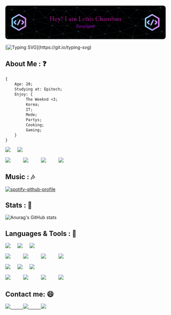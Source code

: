 ![Header](./img/github-header-image.png)

[![Typing SVG](https://readme-typing-svg.herokuapp.com/?lines=Welcome+to+my+Github+Profile+!)](https://git.io/typing-svg)

## About Me : :question:
```
{
    Age: 20;
    Studying at: Epitech;
    Enjoy: {
         The Weeknd <3;
         Korea;
         IT;
         Mode;
         Partys;
         Cooking;
         Gaming;
    }
}
```

<img src="https://img.shields.io/badge/Twitch-9146FF?style=for-the-badge&logo=twitch&logoColor=white"/> &emsp; <img src="https://img.shields.io/badge/Netflix-E50914?style=for-the-badge&logo=netflix&logoColor=white"/> &emsp;

<img src="https://img.shields.io/badge/Steam-000000?style=for-the-badge&logo=steam&logoColor=white"/> &emsp; &emsp; <img src="https://img.shields.io/badge/Nintendo_Switch-E60012?style=for-the-badge&logo=nintendo-switch&logoColor=white"/> &emsp; &emsp; <img src="https://img.shields.io/badge/Counter_Strike-000000?style=for-the-badge&logo=counter-strike&logoColor=white"/> &emsp; &emsp; <img src="https://img.shields.io/badge/Xbox-107C10?style=for-the-badge&logo=xbox&logoColor=white"/>


## Music : :notes:

[![spotify-github-profile](https://spotify-github-profile.vercel.app/api/view?uid=335or0b2wou7s62w2qmgnm7em&cover_image=true&theme=novatorem&bar_color=53b14f&bar_color_cover=false)](https://github.com/kittinan/spotify-github-profile)


## Stats : :octopus:

![Anurag's GitHub stats](https://github-readme-stats.vercel.app/api?username=louischambon&show_icons=true&theme=tokyonight)


## Languages & Tools : :dolphin:

<img src="https://img.shields.io/badge/Discord-5865F2?style=for-the-badge&logo=discord&logoColor=white"/>   &emsp;  <img src="https://img.shields.io/badge/Microsoft_Teams-6264A7?style=for-the-badge&logo=microsoft-teams&logoColor=white"/>
&emsp; <img src="https://img.shields.io/badge/Visual_Studio_Code-0078D4?style=for-the-badge&logo=visual%20studio%20code&logoColor=white"/>

<img src="https://img.shields.io/badge/C-00599C?style=for-the-badge&logo=c&logoColor=white"/> &emsp; &emsp; <img src="https://img.shields.io/badge/CSS3-1572B6?style=for-the-badge&logo=css3&logoColor=white"/> &emsp; &emsp; <img src="https://img.shields.io/badge/HTML5-E34F26?style=for-the-badge&logo=html5&logoColor=white"/> &emsp; &emsp; <img src="https://img.shields.io/badge/Python-FFD43B?style=for-the-badge&logo=python&logoColor=blue"/> 

<img src="https://img.shields.io/badge/Google%20Sheets-34A853?style=for-the-badge&logo=google-sheets&logoColor=white"/> &emsp; <img src="https://img.shields.io/badge/LibreOffice-18A303?style=for-the-badge&logo=LibreOffice&logoColor=white"/> &emsp; <img src="https://img.shields.io/badge/Microsoft_Office-D83B01?style=for-the-badge&logo=microsoft-office&logoColor=white"/>

<img src="https://img.shields.io/badge/Trello-0052CC?style=for-the-badge&logo=trello&logoColor=white"/> &emsp; &emsp; <img src="https://img.shields.io/badge/Microsoft-666666?style=for-the-badge&logo=microsoft&logoColor=white"/> &emsp; &emsp; <img src="https://img.shields.io/badge/Linux-FCC624?style=for-the-badge&logo=linux&logoColor=black"/> &emsp; &emsp; <img src="https://img.shields.io/badge/GIT-E44C30?style=for-the-badge&logo=git&logoColor=white"/>

## Contact me: :smile:

<a href="https://www.instagram.com/louis.chmb_/"/> <img src="https://img.shields.io/badge/Instagram-E4405F?style=for-the-badge&logo=instagram&logoColor=white"/> &emsp; &emsp;
<a href="https://www.linkedin.com/in/louis-chambon-4175b2225/"/> <img src="https://img.shields.io/badge/LinkedIn-0077B5?style=for-the-badge&logo=linkedin&logoColor=white"/> &emsp; &emsp;
<a href="yahoo.com"/> <img src="https://img.shields.io/badge/Gmail-D14836?style=for-the-badge&logo=gmail&logoColor=white"/>

